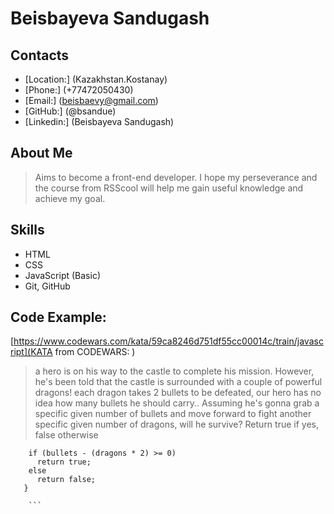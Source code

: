 # Beisbayeva Sandugash

## Contacts

* [Location:] (Kazakhstan.Kostanay)
* [Phone:] (+77472050430)
* [Email:] (beisbaevy@gmail.com)
* [GitHub:] (@bsandue)
* [Linkedin:] (Beisbayeva Sandugash)

## About Me

> Aims to become a front-end developer. I hope my perseverance and the course from RSScool will help me gain useful knowledge and achieve my goal.

## Skills

* HTML
* CSS
* JavaScript (Basic)
* Git, GitHub

## Code Example:

[https://www.codewars.com/kata/59ca8246d751df55cc00014c/train/javascript](KATA from CODEWARS: )
> a hero is on his way to the castle to complete his mission. However, he's been told that the castle is surrounded with a couple of powerful dragons! each dragon takes 2 bullets to be defeated, our hero has no idea how many bullets he should carry.. Assuming he's gonna grab a specific given number of bullets and move forward to fight another specific given number of dragons, will he survive? Return true if yes, false otherwise

``` function hero(bullets, dragons) {
   	if (bullets - (dragons * 2) >= 0)
   	  return true;
   	else
   	  return false;
   }

	```